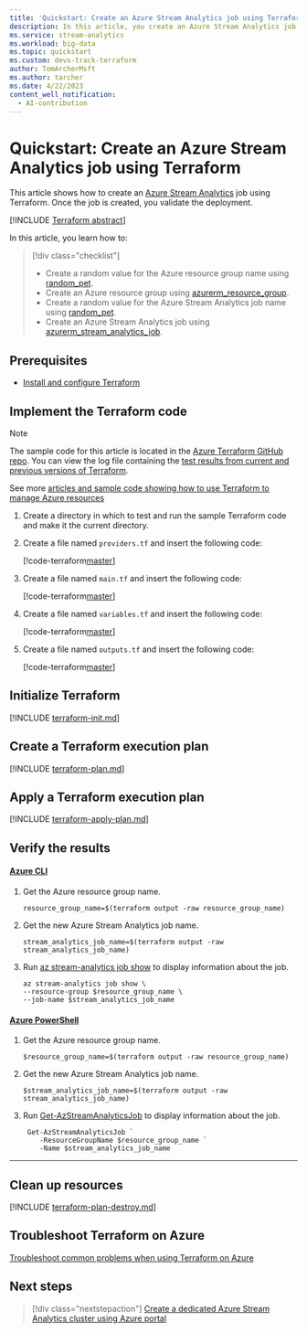 ```yaml
---
title: 'Quickstart: Create an Azure Stream Analytics job using Terraform'
description: In this article, you create an Azure Stream Analytics job using Terraform.
ms.service: stream-analytics
ms.workload: big-data
ms.topic: quickstart
ms.custom: devx-track-terraform
author: TomArcherMsft
ms.author: tarcher
ms.date: 4/22/2023
content_well_notification: 
  - AI-contribution
---
```


# Quickstart: Create an Azure Stream Analytics job using Terraform

This article shows how to create an [Azure Stream Analytics](stream-analytics-introduction.md) job using Terraform. Once the job is created, you validate the deployment.

[!INCLUDE [Terraform abstract](~/azure-dev-docs-pr/articles/terraform/includes/abstract.md)]

In this article, you learn how to:

> [!div class="checklist"]
> * Create a random value for the Azure resource group name using [random_pet](https://registry.terraform.io/providers/hashicorp/random/latest/docs/resources/pet).
> * Create an Azure resource group using [azurerm_resource_group](https://registry.terraform.io/providers/hashicorp/azurerm/latest/docs/resources/resource_group).
> * Create a random value for the Azure Stream Analytics job name using [random_pet](https://registry.terraform.io/providers/hashicorp/random/latest/docs/resources/pet).
> * Create an Azure Stream Analytics job using [azurerm_stream_analytics_job](https://registry.terraform.io/providers/hashicorp/azurerm/latest/docs/resources/stream_analytics_job).

## Prerequisites

- [Install and configure Terraform](/azure/developer/terraform/quickstart-configure)

## Implement the Terraform code

> [!NOTE]
> The sample code for this article is located in the [Azure Terraform GitHub repo](https://github.com/Azure/terraform/tree/master/quickstart/101-stream-analytics-job). You can view the log file containing the [test results from current and previous versions of Terraform](https://github.com/Azure/terraform/tree/master/quickstart//101-stream-analytics-job/TestRecord.md).
> 
> See more [articles and sample code showing how to use Terraform to manage Azure resources](/azure/terraform)

1. Create a directory in which to test and run the sample Terraform code and make it the current directory.

1. Create a file named `providers.tf` and insert the following code:

    [!code-terraform[master](~/terraform_samples/quickstart/101-stream-analytics-job//providers.tf)]

1. Create a file named `main.tf` and insert the following code:

    [!code-terraform[master](~/terraform_samples/quickstart/101-stream-analytics-job//main.tf)]

1. Create a file named `variables.tf` and insert the following code:

    [!code-terraform[master](~/terraform_samples/quickstart/101-stream-analytics-job//variables.tf)]

1. Create a file named `outputs.tf` and insert the following code:

    [!code-terraform[master](~/terraform_samples/quickstart/101-stream-analytics-job//outputs.tf)]

## Initialize Terraform

[!INCLUDE [terraform-init.md](~/azure-dev-docs-pr/articles/terraform/includes/terraform-init.md)]

## Create a Terraform execution plan

[!INCLUDE [terraform-plan.md](~/azure-dev-docs-pr/articles/terraform/includes/terraform-plan.md)]

## Apply a Terraform execution plan

[!INCLUDE [terraform-apply-plan.md](~/azure-dev-docs-pr/articles/terraform/includes/terraform-apply-plan.md)]

## Verify the results

#### [Azure CLI](#tab/azure-cli)

1. Get the Azure resource group name.

    ```console
    resource_group_name=$(terraform output -raw resource_group_name)
    ```

1. Get the new Azure Stream Analytics job name.

    ```console
   stream_analytics_job_name=$(terraform output -raw stream_analytics_job_name)
    ```

1. Run [az stream-analytics job show](/cli/azure/stream-analytics/job#az-stream-analytics-job-show) to display information about the job.

    ```azurecli
    az stream-analytics job show \
    --resource-group $resource_group_name \
    --job-name $stream_analytics_job_name
    ```
    
#### [Azure PowerShell](#tab/azure-powershell)

1. Get the Azure resource group name.

    ```console
    $resource_group_name=$(terraform output -raw resource_group_name)
    ```

1. Get the new Azure Stream Analytics job name.

    ```console
    $stream_analytics_job_name=$(terraform output -raw stream_analytics_job_name)
    ```

1. Run [Get-AzStreamAnalyticsJob](/powershell/module/az.streamanalytics/get-azstreamanalyticsjob) to display information about the job.

    ```azurepowershell
     Get-AzStreamAnalyticsJob `
        -ResourceGroupName $resource_group_name `
        -Name $stream_analytics_job_name
    ```

---

## Clean up resources

[!INCLUDE [terraform-plan-destroy.md](~/azure-dev-docs-pr/articles/terraform/includes/terraform-plan-destroy.md)]

## Troubleshoot Terraform on Azure

[Troubleshoot common problems when using Terraform on Azure](/azure/developer/terraform/troubleshoot)

## Next steps

> [!div class="nextstepaction"] 
> [Create a dedicated Azure Stream Analytics cluster using Azure portal](create-cluster.md)
